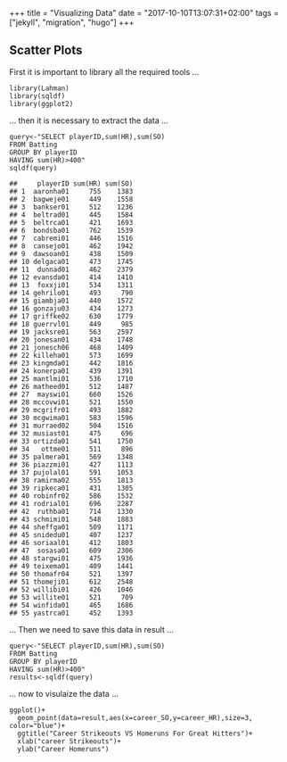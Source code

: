 +++
title = "Visualizing Data"
date = "2017-10-10T13:07:31+02:00"
tags = ["jekyll", "migration", "hugo"]
+++

## Scatter Plots
First it is important to library all the required tools ...

<!--more-->
```{r}
library(Lahman)
library(sqldf)
library(ggplot2)
```

... then it is necessary to extract the data ...

<pre class="r"><code>query&lt;-&quot;SELECT playerID,sum(HR),sum(SO)
FROM Batting 
GROUP BY playerID
HAVING sum(HR)&gt;400&quot;
sqldf(query)</code></pre>
<pre><code>##     playerID sum(HR) sum(SO)
## 1  aaronha01     755    1383
## 2  bagweje01     449    1558
## 3  bankser01     512    1236
## 4  beltrad01     445    1584
## 5  beltrca01     421    1693
## 6  bondsba01     762    1539
## 7  cabremi01     446    1516
## 8  cansejo01     462    1942
## 9  dawsoan01     438    1509
## 10 delgaca01     473    1745
## 11  dunnad01     462    2379
## 12 evansda01     414    1410
## 13  foxxji01     534    1311
## 14 gehrilo01     493     790
## 15 giambja01     440    1572
## 16 gonzaju03     434    1273
## 17 griffke02     630    1779
## 18 guerrvl01     449     985
## 19 jacksre01     563    2597
## 20 jonesan01     434    1748
## 21 jonesch06     468    1409
## 22 killeha01     573    1699
## 23 kingmda01     442    1816
## 24 konerpa01     439    1391
## 25 mantlmi01     536    1710
## 26 matheed01     512    1487
## 27  mayswi01     660    1526
## 28 mccovwi01     521    1550
## 29 mcgrifr01     493    1882
## 30 mcgwima01     583    1596
## 31 murraed02     504    1516
## 32 musiast01     475     696
## 33 ortizda01     541    1750
## 34   ottme01     511     896
## 35 palmera01     569    1348
## 36 piazzmi01     427    1113
## 37 pujolal01     591    1053
## 38 ramirma02     555    1813
## 39 ripkeca01     431    1305
## 40 robinfr02     586    1532
## 41 rodrial01     696    2287
## 42  ruthba01     714    1330
## 43 schmimi01     548    1883
## 44 sheffga01     509    1171
## 45 snidedu01     407    1237
## 46 soriaal01     412    1803
## 47  sosasa01     609    2306
## 48 stargwi01     475    1936
## 49 teixema01     409    1441
## 50 thomafr04     521    1397
## 51 thomeji01     612    2548
## 52 willibi01     426    1046
## 53 willite01     521     709
## 54 winfida01     465    1686
## 55 yastrca01     452    1393</code></pre>


... Then we need to save this data in result ...

<pre class="r"><code>query&lt;-&quot;SELECT playerID,sum(HR),sum(SO)
FROM Batting 
GROUP BY playerID
HAVING sum(HR)&gt;400&quot;
results<-sqldf(query)</code></pre>

... now to visulaize the data ...

<pre class="r"><code>ggplot()+
  geom_point(data=result,aes(x=career_SO,y=career_HR),size=3, color="blue")+
  ggtitle("Career Strikeouts VS Homeruns For Great Hitters")+
  xlab("career Strikeouts")+
  ylab("Career Homeruns")</code></pre>
  
